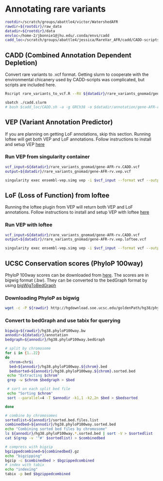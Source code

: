 # Annotating rare variants
```bash
rootdir=/scratch/groups/abattle4/victor/WatershedAFR
rawdir=${rootdir}/raw_data
datadir=${rootdir}/data
envloc=/home-2/jbonnie1@jhu.edu/.conda/envs/cadd
cadd_loc=/scratch/groups/abattle4/jessica/RareVar_AFR/cadd/CADD-scripts
```



## CADD (Combined Annotation Dependent Depletion)


Convert rare variants to .vcf format. Getting slurm to cooperate with the environmental chicanery used by CADD-scripts was complicated, but scripts are included here.
```bash
Rscript rare_variants_to_vcf.R --RV ${datadir}/rare_variants_gnomad/gene-AFR-rv.txt

sbatch ./cadd.slurm
# bash $cadd_loc/CADD.sh -a -g GRCh38 -o $datadir/annotation/gene-AFR-rv.CADD.tsv.gz ${datadir}/rare_variants_gnomad/gene-AFR-rv.CADD.vcf

```


## VEP (Variant Annotation Predictor)
If you are planning on getting LoF annotations, skip this section. Running loftee will get both VEP and LoF annotations. Follow instructions to install and setup VEP [here](https://github.com/battle-lab/battle-lab-guide/blob/master/marcc_guide/software/VEP-singularity-docker.md)

### Run VEP from singularity container
```bash
vcf_input=${datadir}/rare_variants_gnomad/gene-AFR-rv.CADD.vcf
output=${datadir}/rare_variants_gnomad/gene-AFR-rv.vep.vcf

singularity exec ensembl-vep.simg vep -i $vcf_input --format vcf --output_file $output --vcf --cache
```
## LoF (Loss of Function) from loftee
Running the loftee plugin from VEP will return both VEP and LoF annotations. Follow instructions to install and setup VEP with loftee [here](https://github.com/battle-lab/battle-lab-guide/blob/master/marcc_guide/software/VEP-singularity-docker.md)

### Run VEP with loftee
```bash
vcf_input=${datadir}/rare_variants_gnomad/gene-AFR-rv.CADD.vcf
output=${datadir}/rare_variants_gnomad/gene-AFR-rv.vep.loftee.vcf

singularity exec ensembl-vep.simg vep -i $vcf_input --format vcf --output_file $output --vcf --cache --plugin LoF,loftee_path:$HOME/.vep/Plugins/loftee/ --dir_plugins $HOME/.vep/Plugins/loftee/
```
## UCSC Conservation scores (PhyloP 100way)
PhyloP 100way scores can be downloaded from [here](http://hgdownload.soe.ucsc.edu/goldenPath/hg38/phyloP100way/). The scores are in bigwig format (.bw). They can be converted to the bedGraph format by using [bigWigToBedGraph](http://hgdownload.soe.ucsc.edu/admin/exe/)

### Downloading PhyloP as bigwig
```bash
wget -c -P ${rawdir} http://hgdownload.soe.ucsc.edu/goldenPath/hg38/phyloP100way/hg38.phyloP100way.bw
```

### Convert to bedGraph and use tabix for querying
```bash
bigwig=${rawdir}/hg38.phyloP100way.bw
annodir=${datadir}/annotation
bedgraph=${annodir}/hg38.phyloP100way.bedGraph

# split by chromosome
for i in {1..22}
do
  chrom=chr$i
  bed=${annodir}/hg38.phyloP100way.${chrom}.bed
  bedsorted=${annodir}/hg38.phyloP100way.${chrom}.sorted.bed
 echo "Extracting $chrom"
 grep -w $chrom $bedgraph > $bed

 # sort on each split bed file
 echo "Sorting $chrom"
 sort --parallel=4 -T $annodir -k1,1 -k2,2n $bed > $bedsorted

done

# combine by chromosomes
sortedlist=${annodir}/sorted.bed.files.list
combinedbed=${annodir}/hg38.phyloP100way.sorted.bed
echo "Combining sorted bed files by chromosome"
ls ${annodir}/hg38.phyloP100way.*.sorted.bed | sort -V > $sortedlist
cat $(grep -v '^#' $sortedlist) > $combinedbed

# compress with bigzip
bgzippedcombined=${combinedbed}.gz
echo "bigzipping"
bgzip -c $combinedbed > $bgzippedcombined
# index with tabix
echo "indexing"
tabix -p bed $bgzippedcombined


```
